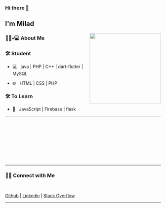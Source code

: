 ### Hi there 👋<h2> I'm Milad</h2>

<img align='right' src="https://media.giphy.com/media/M9gbBd9nbDrOTu1Mqx/giphy.gif" width="230">

<h3> 👨🏻•💻 About Me </h3>



<h3>🛠 Student </h3>



- 💻 &nbsp; java | PHP | C++ | dart-flutter | MySQL

- 🌐 &nbsp; HTML | CSS | PHP 

<!--
- 🛢 &nbsp; MySQL | MongoDB
- 🔧 &nbsp; Git | Markdown | Selenium | Tidyverse
- 🖥 &nbsp; Illustrator| Photoshop | InDesign
-->



<h3>🛠 To Learn</h3>

- 🔧 &nbsp; JavaScript | Firebase | flask

<hr>



<br/><br/>



<br/>

<br/>


<br><br>



<hr>



<h3> 🤝🏻 Connect with Me </h3>

<br>

[Github](https://github.com/miladmirkhan) | [Linkedin](https://www.linkedin.com/in/milad-mirkhan-63537521a/) | [Stack Overflow](https://stackoverflow.com/users/16825719/milad-mirkhan)



<hr>
